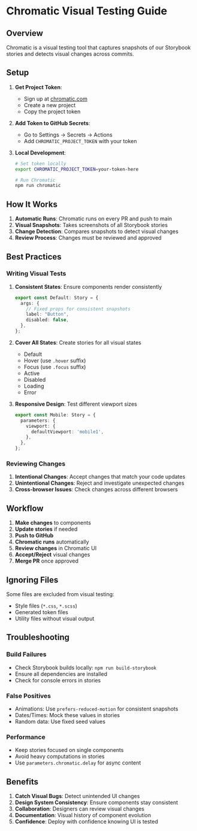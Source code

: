 # Chromatic Visual Testing Guide

## Overview

Chromatic is a visual testing tool that captures snapshots of our Storybook stories and detects visual changes across commits.

## Setup

1. **Get Project Token**: 
   - Sign up at [chromatic.com](https://www.chromatic.com)
   - Create a new project
   - Copy the project token

2. **Add Token to GitHub Secrets**:
   - Go to Settings → Secrets → Actions
   - Add `CHROMATIC_PROJECT_TOKEN` with your token

3. **Local Development**:
   ```bash
   # Set token locally
   export CHROMATIC_PROJECT_TOKEN=your-token-here
   
   # Run Chromatic
   npm run chromatic
   ```

## How It Works

1. **Automatic Runs**: Chromatic runs on every PR and push to main
2. **Visual Snapshots**: Takes screenshots of all Storybook stories
3. **Change Detection**: Compares snapshots to detect visual changes
4. **Review Process**: Changes must be reviewed and approved

## Best Practices

### Writing Visual Tests

1. **Consistent States**: Ensure components render consistently
   ```typescript
   export const Default: Story = {
     args: {
       // Fixed props for consistent snapshots
       label: "Button",
       disabled: false,
     },
   };
   ```

2. **Cover All States**: Create stories for all visual states
   - Default
   - Hover (use `.hover` suffix)
   - Focus (use `.focus` suffix)
   - Active
   - Disabled
   - Loading
   - Error

3. **Responsive Design**: Test different viewport sizes
   ```typescript
   export const Mobile: Story = {
     parameters: {
       viewport: {
         defaultViewport: 'mobile1',
       },
     },
   };
   ```

### Reviewing Changes

1. **Intentional Changes**: Accept changes that match your code updates
2. **Unintentional Changes**: Reject and investigate unexpected changes
3. **Cross-browser Issues**: Check changes across different browsers

## Workflow

1. **Make changes** to components
2. **Update stories** if needed
3. **Push to GitHub**
4. **Chromatic runs** automatically
5. **Review changes** in Chromatic UI
6. **Accept/Reject** visual changes
7. **Merge PR** once approved

## Ignoring Files

Some files are excluded from visual testing:
- Style files (`*.css`, `*.scss`)
- Generated token files
- Utility files without visual output

## Troubleshooting

### Build Failures
- Check Storybook builds locally: `npm run build-storybook`
- Ensure all dependencies are installed
- Check for console errors in stories

### False Positives
- Animations: Use `prefers-reduced-motion` for consistent snapshots
- Dates/Times: Mock these values in stories
- Random data: Use fixed seed values

### Performance
- Keep stories focused on single components
- Avoid heavy computations in stories
- Use `parameters.chromatic.delay` for async content

## Benefits

1. **Catch Visual Bugs**: Detect unintended UI changes
2. **Design System Consistency**: Ensure components stay consistent
3. **Collaboration**: Designers can review visual changes
4. **Documentation**: Visual history of component evolution
5. **Confidence**: Deploy with confidence knowing UI is tested
